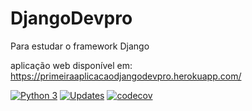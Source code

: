 # DjangoDevpro
Para estudar o framework Django

aplicação web disponível em: 
https://primeiraaplicacaodjangodevpro.herokuapp.com/

[![Python 3](https://pyup.io/repos/github/Arthurregismais/DjangoDevpro/python-3-shield.svg)](https://pyup.io/repos/github/Arthurregismais/DjangoDevpro/)
[![Updates](https://pyup.io/repos/github/Arthurregismais/DjangoDevpro/shield.svg)](https://pyup.io/repos/github/Arthurregismais/DjangoDevpro/)
[![codecov](https://codecov.io/gh/Arthurregismais/DjangoDevpro/branch/main/graph/badge.svg?token=YELHRQOA30)](https://codecov.io/gh/Arthurregismais/DjangoDevpro)
